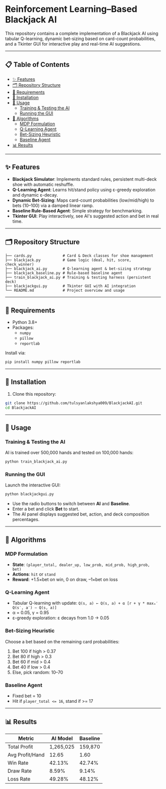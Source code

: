 # Reinforcement Learning–Based Blackjack AI

This repository contains a complete implementation of a Blackjack AI using tabular Q-learning, dynamic bet-sizing based on card-count probabilities, and a Tkinter GUI for interactive play and real-time AI suggestions.

---

## 📋 Table of Contents

- [✨ Features](#-features)
- [🗂 Repository Structure](#-repository-structure)
- [🔧 Requirements](#-requirements)
- [🚀 Installation](#-installation)
- [🏃 Usage](#-usage)
  - [Training & Testing the AI](#training--testing-the-ai)
  - [Running the GUI](#running-the-gui)
- [🧠 Algorithms](#-algorithms)
  - [MDP Formulation](#mdp-formulation)
  - [Q-Learning Agent](#q-learning-agent)
  - [Bet-Sizing Heuristic](#bet-sizing-heuristic)
  - [Baseline Agent](#baseline-agent)
- [📊 Results](#-results)

---

## ✨ Features

- **Blackjack Simulator**: Implements standard rules, persistent multi-deck shoe with automatic reshuffle.
- **Q-Learning Agent**: Learns hit/stand policy using ε-greedy exploration and dynamic ε-decay.
- **Dynamic Bet-Sizing**: Maps card-count probabilities (low/mid/high) to bets (10–100) via a damped linear ramp.
- **Baseline Rule-Based Agent**: Simple strategy for benchmarking.
- **Tkinter GUI**: Play interactively, see AI's suggested action and bet in real time.

---

## 🗂 Repository Structure

```
├── cards.py              # Card & Deck classes for shoe management
├── blackjack.py          # Game logic (deal, hit, score, check_winner)
├── blackjack_ai.py       # Q-learning agent & bet-sizing strategy
├── blackjack_baseline.py # Rule-based baseline agent
├── train_blackjack_ai.py # Training & testing harness (persistent deck)
├── blackjackgui.py       # Tkinter GUI with AI integration
└── README.md             # Project overview and usage
```

---

## 🔧 Requirements

- Python 3.8+
- Packages:
  - `numpy`
  - `pillow`
  - `reportlab`

Install via:
```bash
pip install numpy pillow reportlab
```

---

## 🚀 Installation

1. Clone this repository:
```bash
git clone https://github.com/tulsyanlakshya009/BlackjackAI.git
cd BlackjackAI
```

---

## 🏃 Usage

### Training & Testing the AI

AI is trained over 500,000 hands and tested on 100,000 hands:
```bash
python train_blackjack_ai.py
```

### Running the GUI

Launch the interactive GUI:
```bash
python blackjackgui.py
```
- Use the radio buttons to switch between **AI** and **Baseline**.
- Enter a bet and click **Bet** to start.
- The AI panel displays suggested bet, action, and deck composition percentages.

---

## 🧠 Algorithms

### MDP Formulation

- **State**: `(player_total, dealer_up, low_prob, mid_prob, high_prob, bet)`
- **Actions**: `hit` or `stand`
- **Reward**: +1.5×bet on win, 0 on draw, –1×bet on loss

### Q-Learning Agent

- Tabular Q-learning with update:
  `Q(s, a) ← Q(s, a) + α [r + γ * maxₐ′ Q(s′, a′) – Q(s, a)]`
- α = 0.05, γ = 0.95
- ε-greedy exploration: ε decays from 1.0 -> 0.05

### Bet-Sizing Heuristic

Choose a bet based on the remaining card probabilities:

1. Bet 100 if high > 0.37
2. Bet 80 if high > 0.3
3. Bet 60 if mid > 0.4
4. Bet 40 if low > 0.4
5. Else, pick random: 10–70


### Baseline Agent

- Fixed bet = 10
- Hit if `player_total <= 16`, stand if >= 17

---

## 📊 Results

| Metric           | AI Model     | Baseline    |
|------------------|--------------|-------------|
| Total Profit     | 1,265,025    | 159,870     |
| Avg Profit/Hand  | 12.65        | 1.60        |
| Win Rate         | 42.13%       | 42.74%      |
| Draw Rate        | 8.59%        | 9.14%       |
| Loss Rate        | 49.28%       | 48.12%      |



